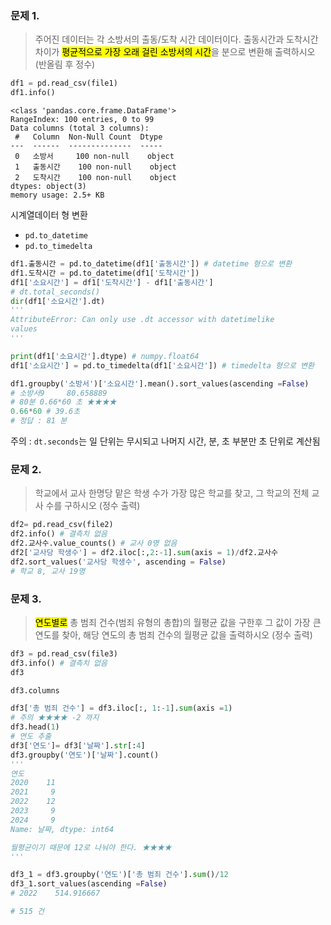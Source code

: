 ### 문제 1. 
> 주어진 데이터는 각 소방서의 출동/도착 시간 데이터이다. 
출동시간과 도착시간 차이가 <mark>평균적으로 가장 오래 걸린 소방서의 시간</mark>을
분으로 변환해 출력하시오 
(반올림 후 정수)
```python
df1 = pd.read_csv(file1)
df1.info()
```
```
<class 'pandas.core.frame.DataFrame'>
RangeIndex: 100 entries, 0 to 99
Data columns (total 3 columns):
 #   Column  Non-Null Count  Dtype 
---  ------  --------------  ----- 
 0   소방서     100 non-null    object
 1   출동시간    100 non-null    object
 2   도착시간    100 non-null    object
dtypes: object(3)
memory usage: 2.5+ KB
```
시계열데이터 형 변환 
* ```pd.to_datetime```   
* ```pd.to_timedelta```   
```python
df1.출동시간 = pd.to_datetime(df1['출동시간']) # datetime 형으로 변환 
df1.도착시간 = pd.to_datetime(df1['도착시간'])
df1['소요시간'] = df1['도착시간'] - df1['출동시간']
# dt.total_seconds()
dir(df1['소요시간'].dt)
'''
AttributeError: Can only use .dt accessor with datetimelike 
values
'''

print(df1['소요시간'].dtype) # numpy.float64
df1['소요시간'] = pd.to_timedelta(df1['소요시간']) # timedelta 형으로 변환

df1.groupby('소방서')['소요시간'].mean().sort_values(ascending =False)
# 소방서9     80.658889
# 80분 0.66*60 초 ★★★★
0.66*60 # 39.6초
# 정답 : 81 분

```
주의 : ```dt.seconds```는 일 단위는 무시되고 나머지 시간, 분, 초 부분만 초 단위로 계산됨   

### 문제 2. 
> 학교에서 교사 한명당 맡은 학생 수가 가장 많은 학교를 찾고, 
그 학교의 전체 교사 수를 구하시오 (정수 출력)

```python
df2= pd.read_csv(file2)
df2.info() # 결측치 없음 
df2.교사수.value_counts() # 교사 0명 없음 
df2['교사당 학생수'] = df2.iloc[:,2:-1].sum(axis = 1)/df2.교사수
df2.sort_values('교사당 학생수', ascending = False)
# 학교 8, 교사 19명 
```
### 문제 3. 
> <mark>연도별로</mark> 총 범죄 건수(범죄 유형의 총합)의 월평균 값을 구한후 
그 값이 가장 큰 연도를 찾아, 해당 연도의 총 범죄 건수의 월평균 값을 
출력하시오 (정수 출력)
```python
df3 = pd.read_csv(file3)
df3.info() # 결측치 없음 
df3

df3.columns

df3['총 범죄 건수'] = df3.iloc[:, 1:-1].sum(axis =1)
# 주의 ★★★★ -2 까지 
df3.head(1)
# 연도 추출 
df3['연도']= df3['날짜'].str[:4]
df3.groupby('연도')['날짜'].count()
'''
연도
2020    11
2021     9
2022    12
2023     9
2024     9
Name: 날짜, dtype: int64 

월평균이기 때문에 12로 나눠야 한다. ★★★★
'''

df3_1 = df3.groupby('연도')['총 범죄 건수'].sum()/12
df3_1.sort_values(ascending =False)
# 2022    514.916667

# 515 건
```
